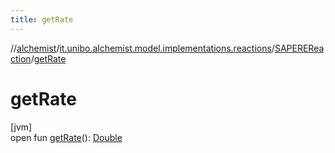 ```yaml
---
title: getRate
---
```

//[alchemist](../../../index.html)/[it.unibo.alchemist.model.implementations.reactions](../index.html)/[SAPEREReaction](index.html)/[getRate](get-rate.html)



# getRate



[jvm]\
open fun [getRate](get-rate.html)(): [Double](https://kotlinlang.org/api/latest/jvm/stdlib/kotlin/-double/index.html)




